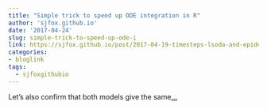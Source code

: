 ```yaml
---
title: "Simple trick to speed up ODE integration in R"
author: 'sjfox.github.io'
date: '2017-04-24'
slug: simple-trick-to-speed-up-ode-i
link: https://sjfox.github.io/post/2017-04-19-timesteps-lsoda-and-epidemiological-models/
categories:
- bloglink
tags:
  - sjfoxgithubio
---
```


Let’s also confirm that both models give the same[... <i class="fas fa-external-link-alt"></i>](https://sjfox.github.io/post/2017-04-19-timesteps-lsoda-and-epidemiological-models/)

